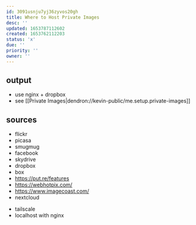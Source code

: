 ```yaml
---
id: 3091usnju7yj36zyvos20gh
title: Where to Host Private Images
desc: ''
updated: 1653787112602
created: 1653762112203
status: 'x'
due: ''
priority: ''
owner: ''
---
```


## output
- use nginx + dropbox
- see [[Private Images|dendron://kevin-public/me.setup.private-images]]

## sources
* flickr
* picasa
* smugmug
* facebook
* skydrive
* dropbox
* box
* https://put.re/features
* https://webhotpix.com/
* https://www.imagecoast.com/
* nextcloud
- tailscale 
- localhost with nginx
